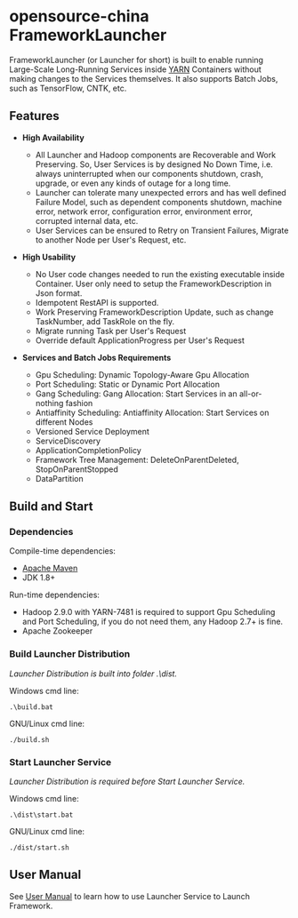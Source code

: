 <!--
  Copyright (c) opensource-china Corporation
  All rights reserved.

  MIT License

  Permission is hereby granted, free of charge, to any person obtaining a copy of this software and associated
  documentation files (the "Software"), to deal in the Software without restriction, including without limitation
  the rights to use, copy, modify, merge, publish, distribute, sublicense, and/or sell copies of the Software, and
  to permit persons to whom the Software is furnished to do so, subject to the following conditions:
  The above copyright notice and this permission notice shall be included in all copies or substantial portions of the Software.

  THE SOFTWARE IS PROVIDED *AS IS*, WITHOUT WARRANTY OF ANY KIND, EXPRESS OR IMPLIED, INCLUDING
  BUT NOT LIMITED TO THE WARRANTIES OF MERCHANTABILITY, FITNESS FOR A PARTICULAR PURPOSE AND
  NONINFRINGEMENT. IN NO EVENT SHALL THE AUTHORS OR COPYRIGHT HOLDERS BE LIABLE FOR ANY CLAIM,
  DAMAGES OR OTHER LIABILITY, WHETHER IN AN ACTION OF CONTRACT, TORT OR OTHERWISE, ARISING FROM,
  OUT OF OR IN CONNECTION WITH THE SOFTWARE OR THE USE OR OTHER DEALINGS IN THE SOFTWARE.
-->

# opensource-china FrameworkLauncher

FrameworkLauncher (or Launcher for short) is built to enable running Large-Scale Long-Running Services inside [YARN](http://hadoop.apache.org/) Containers without making changes to the Services themselves. It also supports Batch Jobs, such as TensorFlow, CNTK, etc.

## Features

* **High Availability**
  * All Launcher and Hadoop components are Recoverable and Work Preserving. So, User Services is by designed No Down Time, i.e. always uninterrupted when our components shutdown, crash, upgrade, or even any kinds of outage for a long time.
  * Launcher can tolerate many unexpected errors and has well defined Failure Model, such as dependent components shutdown, machine error, network error, configuration error, environment error, corrupted internal data, etc.
  * User Services can be ensured to Retry on Transient Failures, Migrate to another Node per User's Request, etc.

* **High Usability**
  * No User code changes needed to run the existing executable inside Container. User only need to setup the FrameworkDescription in Json format.
  * Idempotent RestAPI is supported.
  * Work Preserving FrameworkDescription Update, such as change TaskNumber, add TaskRole on the fly.
  * Migrate running Task per User's Request
  * Override default ApplicationProgress per User's Request

* **Services and Batch Jobs Requirements**
  * Gpu Scheduling: Dynamic Topology-Aware Gpu Allocation
  * Port Scheduling: Static or Dynamic Port Allocation
  * Gang Scheduling: Gang Allocation: Start Services in an all-or-nothing fashion
  * Antiaffinity Scheduling: Antiaffinity Allocation: Start Services on different Nodes
  * Versioned Service Deployment
  * ServiceDiscovery
  * ApplicationCompletionPolicy
  * Framework Tree Management: DeleteOnParentDeleted, StopOnParentStopped
  * DataPartition

## Build and Start

### Dependencies
Compile-time dependencies:
* [Apache Maven](http://maven.apache.org/)
* JDK 1.8+

Run-time dependencies:
* Hadoop 2.9.0 with YARN-7481 is required to support Gpu Scheduling and Port Scheduling, if you do not need them, any Hadoop 2.7+ is fine.
* Apache Zookeeper

### Build Launcher Distribution
*Launcher Distribution is built into folder .\dist.*

Windows cmd line:

    .\build.bat
GNU/Linux cmd line:

    ./build.sh

### Start Launcher Service
*Launcher Distribution is required before Start Launcher Service.*

Windows cmd line:

    .\dist\start.bat
GNU/Linux cmd line:

    ./dist/start.sh

## User Manual
See [User Manual](doc/USERMANUAL.md) to learn how to use Launcher Service to Launch Framework.